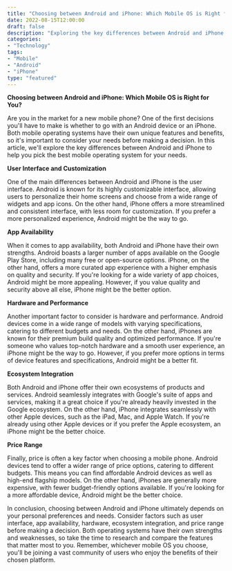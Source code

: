 ```yaml
---
title: "Choosing between Android and iPhone: Which Mobile OS is Right for You?"
date: 2022-08-15T12:00:00
draft: false
description: "Exploring the key differences between Android and iPhone to help you pick the best mobile operating system for your needs."
categories:
- "Technology"
tags:
- "Mobile"
- "Android"
- "iPhone"
type: "featured"
---
```


**Choosing between Android and iPhone: Which Mobile OS is Right for You?**

Are you in the market for a new mobile phone? One of the first decisions you'll have to make is whether to go with an Android device or an iPhone. Both mobile operating systems have their own unique features and benefits, so it's important to consider your needs before making a decision. In this article, we'll explore the key differences between Android and iPhone to help you pick the best mobile operating system for your needs.

**User Interface and Customization**

One of the main differences between Android and iPhone is the user interface. Android is known for its highly customizable interface, allowing users to personalize their home screens and choose from a wide range of widgets and app icons. On the other hand, iPhone offers a more streamlined and consistent interface, with less room for customization. If you prefer a more personalized experience, Android might be the way to go.

**App Availability**

When it comes to app availability, both Android and iPhone have their own strengths. Android boasts a larger number of apps available on the Google Play Store, including many free or open-source options. iPhone, on the other hand, offers a more curated app experience with a higher emphasis on quality and security. If you're looking for a wide variety of app choices, Android might be more appealing. However, if you value quality and security above all else, iPhone might be the better option.

**Hardware and Performance**

Another important factor to consider is hardware and performance. Android devices come in a wide range of models with varying specifications, catering to different budgets and needs. On the other hand, iPhones are known for their premium build quality and optimized performance. If you're someone who values top-notch hardware and a smooth user experience, an iPhone might be the way to go. However, if you prefer more options in terms of device features and specifications, Android might be a better fit.

**Ecosystem Integration**

Both Android and iPhone offer their own ecosystems of products and services. Android seamlessly integrates with Google's suite of apps and services, making it a great choice if you're already heavily invested in the Google ecosystem. On the other hand, iPhone integrates seamlessly with other Apple devices, such as the iPad, Mac, and Apple Watch. If you're already using other Apple devices or if you prefer the Apple ecosystem, an iPhone might be the better choice.

**Price Range**

Finally, price is often a key factor when choosing a mobile phone. Android devices tend to offer a wider range of price options, catering to different budgets. This means you can find affordable Android devices as well as high-end flagship models. On the other hand, iPhones are generally more expensive, with fewer budget-friendly options available. If you're looking for a more affordable device, Android might be the better choice.

In conclusion, choosing between Android and iPhone ultimately depends on your personal preferences and needs. Consider factors such as user interface, app availability, hardware, ecosystem integration, and price range before making a decision. Both operating systems have their own strengths and weaknesses, so take the time to research and compare the features that matter most to you. Remember, whichever mobile OS you choose, you'll be joining a vast community of users who enjoy the benefits of their chosen platform.
